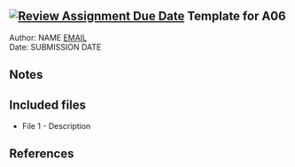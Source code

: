 [![Review Assignment Due Date](https://classroom.github.com/assets/deadline-readme-button-24ddc0f5d75046c5622901739e7c5dd533143b0c8e959d652212380cedb1ea36.svg)](https://classroom.github.com/a/P_T5BBkn)
Template for A06
------------

Author: NAME [EMAIL](mailto:EMAIL)  
Date: SUBMISSION DATE


## Notes



## Included files

* File 1 - Description


## References


